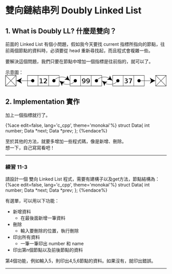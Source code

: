 # 雙向鏈結串列 Doubly Linked List

## 1. What is Doubly LL? 什麼是雙向？

前面的 Linked List 有個小問題，假如我今天要找 current 指標所指向的節點，往前兩個節點的資料時，必須要從 head 重新尋找起，而且程式會複雜一些。

要解決這個問題，我們只要在節點中增加一個指標是往前指的，就可以了。

示意圖：  
![Doubly-linked-list.png](img/Doubly-linked-list.png)

## 2. Implementation 實作

加上一個指標就行了。

{%ace edit=false, lang='c_cpp', theme='monokai'%}
struct Data{
    int number;
    Data *next;
    Data *prev;
};
{%endace%}

至於其他的方法，就要多增加一些程式碼，像是新增、刪除。  
想一下，自己寫寫看吧！

___

### 練習 11-3

請設計一個 雙向 Linked List 程式，需要有建構子以及get方法，節點結構為：
{%ace edit=false, lang='c_cpp', theme='monokai'%}
struct Data{
    int number;
    Data *next;
    Data *prev;
};
{%endace%}

有選單，可以用以下功能：

* 新增資料
	* 在最後面新增一筆資料
* 刪除
	* 輸入要刪除的位置，執行刪除
* 印出所有資料
	* 一筆一筆印出 number 和 name
* 印出第n個節點以及前後節點的資料

第4個功能，例如輸入5，則印出4,5,6節點的資料。如果沒有，就印出錯誤。  
___
